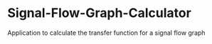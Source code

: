 # Signal-Flow-Graph-Calculator
Application to calculate the transfer function for a signal flow graph
